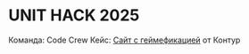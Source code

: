 # UNIT HACK 2025
Команда: Code Crew
Кейс: [Сайт с геймефикацией](https://unit-ekb.ru/kontur) от Контур
